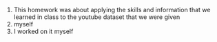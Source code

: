 1. This homework was about applying the skills and information that we learned in class to the youtube dataset that we were given
2. myself
3. I worked on it myself
